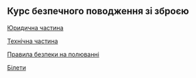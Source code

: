 ## Курс безпечного поводження зі зброєю

[Юридична частина](https://github.com/chexov/weapon-howto/blob/main/ua/law.md)

[Технічна частина](https://github.com/chexov/weapon-howto/blob/main/ua/ballistics.md)

[Правила безпеки на полюванні](https://github.com/chexov/weapon-howto/blob/main/ua/hunting.md)

[Білети](https://github.com/chexov/weapon-howto/blob/main/ua/test.md)
